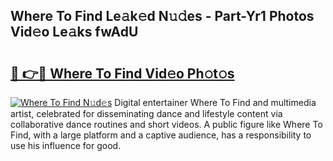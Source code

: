 ## Where To Find Le𝚊k𝚎d N𝚞𝚍es - Part-Yr1 Photos Vid𝚎o Le𝚊ks fwAdU

# <h2><a href="http://fbbzfmu.evod.top/?m=Where+To+Find">🔗 👉🔴 Where To Find Vid𝚎o Ph𝚘t𝚘s</a></h2>

[![Where To Find N𝚞d𝚎s](https://i.imgur.com/8V9OHl7.gif)](http://fbbzfmu.evod.top/?m=Where+To+Find)
Digital entertainer Where To Find and multimedia artist, celebrated for disseminating dance and lifestyle content via collaborative dance routines and short videos. A public figure like Where To Find, with a large platform and a captive audience, has a responsibility to use his influence for good. 
